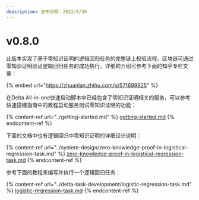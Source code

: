 ```yaml
---
description: 发布日期：2022/9/30
---
```


# v0.8.0

此版本实现了基于零知识证明的逻辑回归任务的完整链上校验流程。区块链可通过零知识证明验证逻辑回归任务的成功执行。详细的介绍可参考下面的知乎专栏文章：

{% embed url="https://zhuanlan.zhihu.com/p/571699825" %}

在Delta All-in-one快速启动脚本中已经包含了零知识证明相关的服务，可以参考快速搭建指南中的教程启动服务测试零知识证明的功能：

{% content-ref url="../getting-started.md" %}
[getting-started.md](../getting-started.md)
{% endcontent-ref %}

下面的文档中也有逻辑回归中零知识证明的详细设计说明：

{% content-ref url="../system-design/zero-knowledge-proof-in-logistical-regression-task.md" %}
[zero-knowledge-proof-in-logistical-regression-task.md](../system-design/zero-knowledge-proof-in-logistical-regression-task.md)
{% endcontent-ref %}

参考下面的教程来编写并执行一个逻辑回归任务：

{% content-ref url="../delta-task-development/logistic-regression-task.md" %}
[logistic-regression-task.md](../delta-task-development/logistic-regression-task.md)
{% endcontent-ref %}
